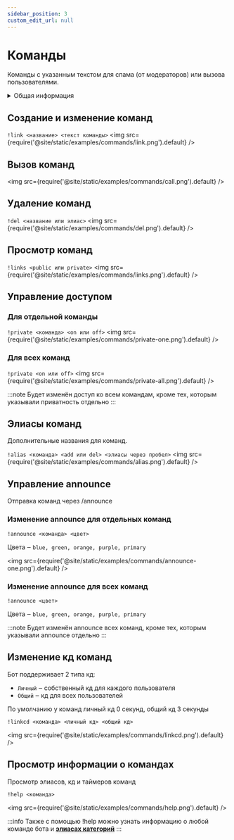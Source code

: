 ```yaml
---
sidebar_position: 3
custom_edit_url: null
---
```


# Команды

Команды с указанным текстом для спама (от модераторов) или вызова пользователями.

<details>
  <summary>Общая информация</summary>
  <ul>
    <li><b>Название:</b> link</li>
    <li><b>Элиасы:</b> links, del, aliases, private, announce</li>
    <li><b>Кулдаун:</b> общий 3 секунды</li>
    <li><a href="https://github.com/Relanit/ModBoty/blob/master/ModBoty/cogs/links.py"><b>Исходный код</b></a></li>
  </ul>
</details>


## Создание и изменение команд
`!link <название> <текст команды>`
<img src={require('@site/static/examples/commands/link.png').default} />


## Вызов команд
<img src={require('@site/static/examples/commands/call.png').default} />


## Удаление команд
`!del <название или элиас>`
<img src={require('@site/static/examples/commands/del.png').default} />


## Просмотр команд
`!links <public или private>`
<img src={require('@site/static/examples/commands/links.png').default} />


## Управление доступом

### Для отдельной команды
`!private <команда> <on или off>`
<img src={require('@site/static/examples/commands/private-one.png').default} />

### Для всех команд
`!private <on или off>`
<img src={require('@site/static/examples/commands/private-all.png').default} /> <p></p>

:::note
Будет изменён доступ ко всем командам, кроме тех, которым указывали приватность отдельно
:::


## Элиасы команд
Дополнительные названия для команд.

`!alias <команда> <add или del> <элиасы через пробел>`
<img src={require('@site/static/examples/commands/alias.png').default} />


## Управление announce
Отправка команд через /announce

### Изменение announce для отдельных команд
`!announce <команда> <цвет>`

Цвета ‒ `blue, green, orange, purple, primary`

<img src={require('@site/static/examples/commands/announce-one.png').default} />

### Изменение announce для всех команд
`!announce <цвет>`

Цвета ‒ `blue, green, orange, purple, primary`

:::note
Будет изменён announce всех команд, кроме тех, которым указывали announce отдельно
:::


## Изменение кд команд

Бот поддерживает 2 типа кд:
- `Личный` ‒ собственный кд для каждого пользователя
- `Общий` ‒ кд для всех пользователей

По умолчанию у команд личный кд 0 секунд, общий кд 3 секунды

`!linkcd <команда> <личный кд> <общий кд>`

<img src={require('@site/static/examples/commands/linkcd.png').default} />

## Просмотр информации о командах 
Просмотр элиасов, кд и таймеров команд

`!help <команда>`

<img src={require('@site/static/examples/commands/help.png').default} /> <p></p>

:::info
Также с помощью !help можно узнать информацию о любой команде бота и **[элиасах категорий](streaminfo.md#добавить-элиас-категории)**
:::